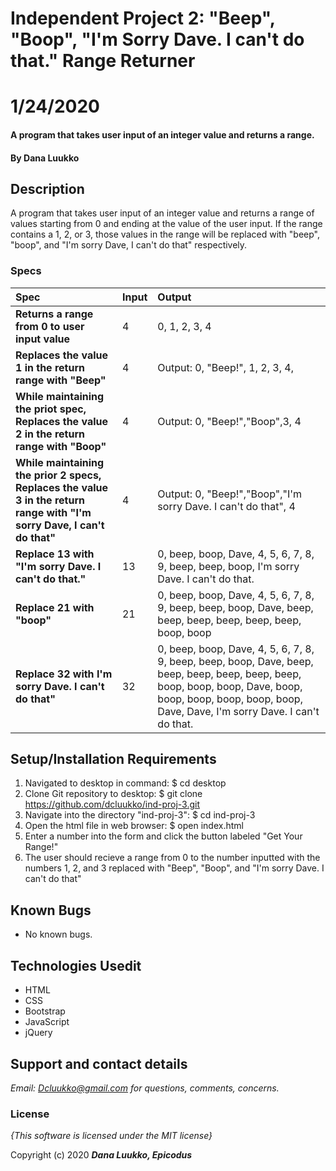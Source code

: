# Independent Project 2: "Beep", "Boop", "I'm Sorry Dave. I can't do that." Range Returner
# 1/24/2020
#### A program that takes user input of an integer value and returns a range.

#### By **Dana Luukko**

## Description

A program that takes user input of an integer value and returns a range of values starting from 0 and ending at the value of the user input. If the range contains a 1, 2, or 3, those values in the range will be replaced with "beep", "boop", and "I'm sorry Dave, I can't do that" respectively. 


### Specs
| Spec | Input | Output |
| :-------------     | :------------- | :------------- |
| **Returns a range from 0 to user input value** | 4 | 0, 1, 2, 3, 4 |
| **Replaces the value 1 in the return range with "Beep"** | 4 | Output: 0, "Beep!", 1, 2, 3, 4, |
| **While maintaining the priot spec, Replaces the value 2 in the return range with "Boop"**| 4 | Output: 0, "Beep!","Boop",3, 4|
| **While maintaining the prior 2 specs, Replaces the value 3 in the return range with "I'm sorry Dave, I can't do that"**| 4 | Output: 0, "Beep!","Boop","I'm sorry Dave. I can't do that", 4  |
|**Replace 13 with "I'm sorry Dave. I can't do that."** | 13  | 0, beep, boop, Dave, 4, 5, 6, 7, 8, 9, beep, beep, boop, I'm sorry Dave. I can't do that. |
|**Replace 21 with "boop"** | 21 |  0, beep, boop, Dave, 4, 5, 6, 7, 8, 9, beep, beep, boop, Dave, beep, beep, beep, beep, beep, beep, boop, boop  |
|**Replace 32 with I'm sorry Dave. I can't do that"** | 32 | 0, beep, boop, Dave, 4, 5, 6, 7, 8, 9, beep, beep, boop, Dave, beep, beep, beep, beep, beep, beep, boop, boop, boop, Dave, boop, boop, boop, boop, boop, boop, Dave, Dave, I'm sorry Dave. I can't do that. |
## Setup/Installation Requirements

1. Navigated to desktop in command:
$ cd desktop 
2. Clone Git repository to desktop:
$ git clone https://github.com/dcluukko/ind-proj-3.git
2. Navigate into the directory "ind-proj-3":
$ cd ind-proj-3
3. Open the html file in web browser:
$ open index.html
4. Enter a number into the form and click the button labeled "Get Your Range!"
5. The user should recieve a range from 0 to the number inputted with the numbers 1, 2, and 3 replaced with "Beep", "Boop", and "I'm sorry Dave. I can't do that"
 

## Known Bugs
* No known bugs.

## Technologies Usedit
* HTML
* CSS
* Bootstrap
* JavaScript
* jQuery
 


## Support and contact details

_Email: Dcluukko@gmail.com for questions, comments, concerns._

### License

*{This software is licensed under the MIT license}*

Copyright (c) 2020 **_Dana Luukko, Epicodus_**
